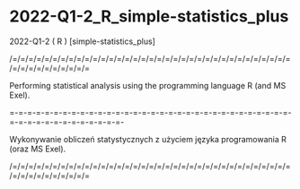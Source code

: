 # 2022-Q1-2_R_simple-statistics_plus
2022-Q1-2 ( R ) [simple-statistics_plus]

/=/=/=/=/=/=/=/=/=/=/=/=/=/=/=/=/=/=/=/=/=/=/=/=/=/=/=/=/=/=/=/=/=/=/=/=/=/=/=/=/=/=/=/=/=

Performing statistical analysis using the programming language R (and MS Exel).

=-=-=-=-=-=-=-=-=-=-=-=-=-=-=-=-=-=-=-=-=-=-=-=-=-=-=-=-=-=-=-=-=-=-=-=-=-=-=-=-=-=-=-=-=-

Wykonywanie obliczeń statystycznych z użyciem języka programowania R (oraz MS Exel).

/=/=/=/=/=/=/=/=/=/=/=/=/=/=/=/=/=/=/=/=/=/=/=/=/=/=/=/=/=/=/=/=/=/=/=/=/=/=/=/=/=/=/=/=/=

